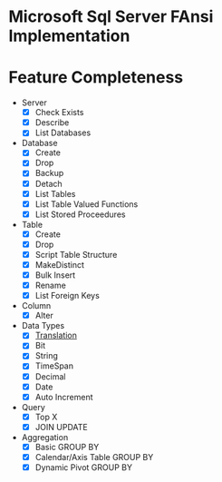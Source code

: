 # Microsoft Sql Server FAnsi Implementation

# Feature Completeness

- Server
  - [X] Check Exists
  - [X] Describe 
  - [X] List Databases

- Database
  - [X] Create
  - [X] Drop
  - [X] Backup
  - [X] Detach
  - [X] List Tables
  - [X] List Table Valued Functions
  - [X] List Stored Proceedures

- Table
  - [X] Create
  - [X] Drop
  - [X] Script Table Structure
  - [X] MakeDistinct
  - [X] Bulk Insert
  - [X] Rename
  - [X] List Foreign Keys
  
- Column
  - [X] Alter
  
- Data Types
  - [X] [Translation](./../../Documentation/TypeTranslation.md)
  - [X] Bit
  - [X] String
  - [X] TimeSpan
  - [X] Decimal
  - [X] Date
  - [X] Auto Increment

- Query
  - [X] Top X
  - [X] JOIN UPDATE
  
- Aggregation 
  - [X] Basic GROUP BY
  - [X] Calendar/Axis Table GROUP BY
  - [X] Dynamic Pivot GROUP BY
